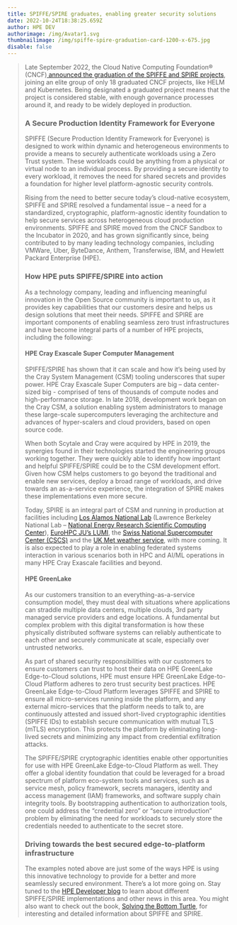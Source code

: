 ```yaml
---
title: SPIFFE/SPIRE graduates, enabling greater security solutions
date: 2022-10-24T18:38:25.659Z
author: HPE DEV
authorimage: /img/Avatar1.svg
thumbnailimage: /img/spiffe-spire-graduation-card-1200-x-675.jpg
disable: false
---
```

> Late September 2022, the Cloud Native Computing Foundation® (CNCF)[ announced the graduation of the SPIFFE and SPIRE projects](https://www.cncf.io/announcements/2022/09/20/spiffe-and-spire-projects-graduate-from-cloud-native-computing-foundation-incubator/), joining an elite group of only 18 graduated CNCF projects, like HELM and Kubernetes. Being designated a graduated project means that the project is considered stable, with enough governance processes around it, and ready to be widely deployed in production.
>
> ### A Secure Production Identity Framework for Everyone
>
> SPIFFE (Secure Production Identity Framework for Everyone) is designed to work within dynamic and heterogeneous environments to provide a means to securely authenticate workloads using a Zero Trust system. These workloads could be anything from a physical or virtual node to an individual process. By providing a secure identity to every workload, it removes the need for shared secrets and provides a foundation for higher level platform-agnostic security controls.
>
> Rising from the need to better secure today’s cloud-native ecosystem, SPIFFE and SPIRE resolved a fundamental issue – a need for a standardized, cryptographic, platform-agnostic identity foundation to help secure services across heterogeneous cloud production environments. SPIFFE and SPIRE moved from the CNCF Sandbox to the Incubator in 2020, and has grown significantly since, being contributed to by many leading technology companies, including VMWare, Uber, ByteDance, Anthem, Transferwise, IBM, and Hewlett Packard Enterprise (HPE).
>
> ### How HPE puts SPIFFE/SPIRE into action
>
> As a technology company, leading and influencing meaningful innovation in the Open Source community is important to us, as it provides key capabilities that our customers desire and helps us design solutions that meet their needs. SPIFFE and SPIRE are important components of enabling seamless zero trust infrastructures and have become integral parts of a number of HPE projects, including the following:
>
> #### HPE Cray Exascale Super Computer Management
>
> SPIFFE/SPIRE has shown that it can scale and how it’s being used by the Cray System Management (CSM) tooling underscores that super power. HPE Cray Exascale Super Computers are big – data center-sized big - comprised of tens of thousands of compute nodes and high-performance storage. In late 2018, development work began on the Cray CSM, a solution enabling system administrators to manage these large-scale supercomputers leveraging the architecture and advances of hyper-scalers and cloud providers, based on open source code.
>
> When both Scytale and Cray were acquired by HPE in 2019, the synergies found in their technologies started the engineering groups working together. They were quickly able to identify how important and helpful SPIFFE/SPIRE could be to the CSM development effort. Given how CSM helps customers to go beyond the traditional and enable new services, deploy a broad range of workloads, and drive towards an as-a-service experience, the integration of SPIRE makes these implementations even more secure.
>
> Today, SPIRE is an integral part of CSM and running in production at facilities including [Los Alamos National Lab](https://www.hpe.com/us/en/newsroom/press-release/2021/04/us-department-of-energys-los-alamos-national-laboratory-expands-collaboration-with-hewlett-packard-enterprise-on-new-supercomputer-design-to-advance-scientific-research.html) (Lawrence Berkeley National Lab – [National Energy Research Scientific Computing Center](https://www.nersc.gov/)), [EuroHPC JU’s LUMI](https://www.hpe.com/us/en/newsroom/press-release/2020/10/hewlett-packard-enterprise-wins-160m-contract-to-power-one-of-the-worlds-fastest-supercomputers-based-in-finland-to-bolster-europes-research-in-science-and-unlock-economic-growth.html), the [Swiss National Supercomputer Center (CSCS)](https://www.hpe.com/us/en/newsroom/press-release/2021/04/swiss-national-supercomputing-centre-hewlett-packard-enterprise-and-nvidia-announce-worlds-most-powerful-ai-capable-supercomputer.html) and the [UK Met weather service](https://www.hpcwire.com/2021/04/22/microsoft-to-provide-worlds-most-powerful-weather-climate-supercomputer-for-uks-met-office/), with more coming. It is also expected to play a role in enabling federated systems interaction in various scenarios both in HPC and AI/ML operations in many HPE Cray Exascale facilities and beyond.
>
> #### HPE GreenLake
>
> As our customers transition to an everything-as-a-service consumption model, they must deal with situations where applications can straddle multiple data centers, multiple clouds, 3rd party managed service providers and edge locations. A fundamental but complex problem with this digital transformation is how these physically distributed software systems can reliably authenticate to each other and securely communicate at scale, especially over untrusted networks.  
>
> As part of shared security responsibilities with our customers to ensure customers can trust to host their data on HPE GreenLake Edge-to-Cloud solutions, HPE must ensure HPE GreenLake Edge-to-Cloud Platform adheres to zero trust security best practices. HPE GreenLake Edge-to-Cloud Platform leverages SPIFFE and SPIRE to ensure all micro-services running inside the platform, and any external micro-services that the platform needs to talk to, are continuously attested and issued short-lived cryptographic identities (SPIFFE IDs) to establish secure communication with mutual TLS (mTLS) encryption. This protects the platform by eliminating long-lived secrets and minimizing any impact from credential exfiltration attacks.
>
> The SPIFFE/SPIRE cryptographic identities enable other opportunities for use with HPE GreenLake Edge-to-Cloud Platform as well. They offer a global identity foundation that could be leveraged for a broad spectrum of platform eco-system tools and services, such as a service mesh, policy framework, secrets managers, identity and access management (IAM) frameworks, and software supply chain integrity tools. By bootstrapping authentication to authorization tools, one could address the “credential zero” or “secure introduction” problem by eliminating the need for workloads to securely store the credentials needed to authenticate to the secret store.
>
> ### Driving towards the best secured edge-to-platform infrastructure
>
> The examples noted above are just some of the ways HPE is using this innovative technology to provide for a better and more seamlessly secured environment.  There’s a lot more going on. Stay tuned to the [HPE Developer blog](https://developer.hpe.com/blog) to learn about different SPIFFE/SPIRE implementations and other news in this area. You might also want to check out the book, [Solving the Bottom Turtle](https://spiffe.io/book/), for interesting and detailed information about SPIFFE and SPIRE.